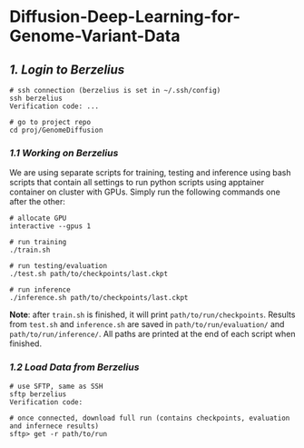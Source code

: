 # Diffusion-Deep-Learning-for-Genome-Variant-Data




## _1. Login to Berzelius_


```shell
# ssh connection (berzelius is set in ~/.ssh/config)
ssh berzelius 
Verification code: ...

# go to project repo
cd proj/GenomeDiffusion
```

### _1.1 Working on Berzelius_

We are using separate scripts for training, testing and inference using bash scripts that contain all settings to run python scripts using apptainer container on cluster with GPUs. Simply run the following commands one after the other:

```shell
# allocate GPU
interactive --gpus 1

# run training
./train.sh

# run testing/evaluation
./test.sh path/to/checkpoints/last.ckpt

# run inference
./inference.sh path/to/checkpoints/last.ckpt
```

**Note**: after `train.sh` is finished, it will print `path/to/run/checkpoints`. Results from `test.sh` and `inference.sh` are saved in `path/to/run/evaluation/` and `path/to/run/inference/`. All paths are printed at the end of each script when finished.


### _1.2 Load Data from Berzelius_

```shell
# use SFTP, same as SSH
sftp berzelius 
Verification code:

# once connected, download full run (contains checkpoints, evaluation and infernece results)
sftp> get -r path/to/run
```